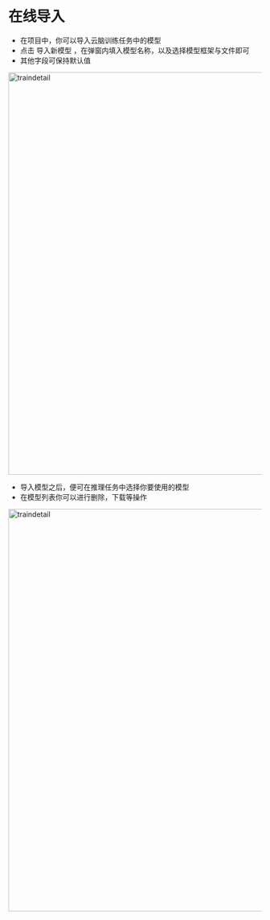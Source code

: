 # 在线导入

- 在项目中，你可以导入云脑训练任务中的模型
- 点击 导入新模型 ，在弹窗内填入模型名称，以及选择模型框架与文件即可
- 其他字段可保持默认值

<img src="_media/model/import-create.png" width = "800" alt="traindetail" align=middle />

- 导入模型之后，便可在推理任务中选择你要使用的模型
- 在模型列表你可以进行删除，下载等操作

<img src="_media/model/import-list.png" width = "800" alt="traindetail" align=middle />